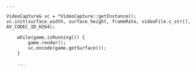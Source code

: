     
    ...

    VideoCapture& vc = *VideoCapture::getInstance();
    vc.init(surface_width, surface_height, frameRate, videoFile.c_str(), AV_CODEC_ID_H264);

		while(game.isRunning()) {
			game.render();
			vc.encode(game.getSurface());
		}

		...

